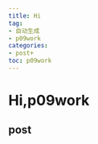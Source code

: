 ```yaml
---
title: Hi
tag: 
- 自动生成
- p09work
categories:
- post+
toc: p09work
---
```

<h1 id="hip09work">Hi,p09work</h1>
<h2 id="post">post</h2>
